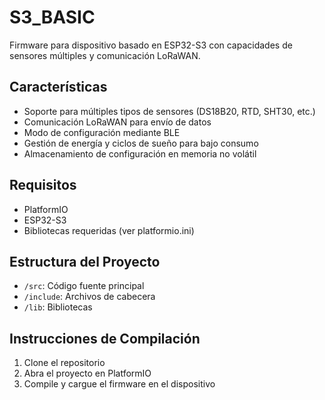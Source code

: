 # S3_BASIC

Firmware para dispositivo basado en ESP32-S3 con capacidades de sensores múltiples y comunicación LoRaWAN.

## Características

- Soporte para múltiples tipos de sensores (DS18B20, RTD, SHT30, etc.)
- Comunicación LoRaWAN para envío de datos
- Modo de configuración mediante BLE
- Gestión de energía y ciclos de sueño para bajo consumo
- Almacenamiento de configuración en memoria no volátil

## Requisitos

- PlatformIO
- ESP32-S3
- Bibliotecas requeridas (ver platformio.ini)

## Estructura del Proyecto

- `/src`: Código fuente principal
- `/include`: Archivos de cabecera
- `/lib`: Bibliotecas

## Instrucciones de Compilación

1. Clone el repositorio
2. Abra el proyecto en PlatformIO
3. Compile y cargue el firmware en el dispositivo 